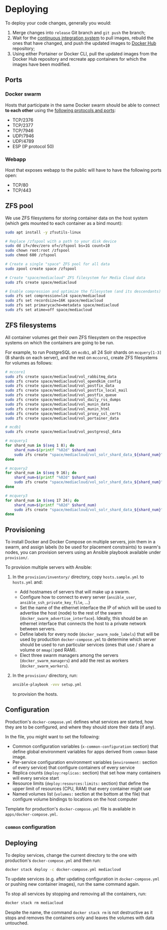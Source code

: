 # Deploying

To deploy your code changes, generally you would:

1. Merge changes into `release` Git branch and `git push` the branch;
2. Wait for the [continuous integration system](https://dev.azure.com/shirshegsm/mediacloud/_build) to pull images, rebuild the ones that have changed, and push the updated images to [Docker Hub](https://hub.docker.com/u/dockermediacloud) repository;
3. Using either Portainer or Docker CLI, pull the updated images from the Docker Hub repository and recreate app containers for which the images have been modified.

## Ports

### Docker swarm

Hosts that participate in the same Docker swarm should be able to connect **to each other** using the [following protocols and ports](https://docs.docker.com/engine/swarm/swarm-tutorial/#open-protocols-and-ports-between-the-hosts):

* TCP/2376
* TCP/2377
* TCP/7946
* UDP/7946
* UDP/4789
* ESP (IP protocol 50)

### Webapp

Host that exposes webapp to the public will have to have the following ports open:

* TCP/80
* TCP/443

## ZFS pool

We use ZFS filesystems for storing container data on the host system (which gets mounted to each container as a bind mount):

```bash
sudo apt install -y zfsutils-linux

# Replace /zfspool with a path to your disk device
sudo dd if=/dev/zero of=/zfspool bs=1G count=10
sudo chown root:root /zfspool
sudo chmod 600 /zfspool

# Create a single "space" ZFS pool for all data
sudo zpool create space /zfspool

# Create "space/mediacloud" ZFS filesystem for Media Cloud data
sudo zfs create space/mediacloud

# Enable compression and optimize the filesystem (and its descendants)
sudo zfs set compression=lz4 space/mediacloud
sudo zfs set recordsize=16K space/mediacloud
sudo zfs set primarycache=metadata space/mediacloud
sudo zfs set atime=off space/mediacloud
```

## ZFS filesystems

All container volumes get their own ZFS filesystem on the respective systems on which the containers are going to be run.

For example, to run PostgreSQL on `mcdb1`, all 24 Solr shards on `mcquery[1-3]` (8 shards on each server), and the rest on `mccore1`, create ZFS filesystems for volumes as follows:

```bash
# mccore1
sudo zfs create space/mediacloud/vol_rabbitmq_data
sudo zfs create space/mediacloud/vol_opendkim_config
sudo zfs create space/mediacloud/vol_postfix_data
sudo zfs create space/mediacloud/vol_postfix_local_mail
sudo zfs create space/mediacloud/vol_postfix_queue
sudo zfs create space/mediacloud/vol_daily_rss_dumps
sudo zfs create space/mediacloud/vol_munin_data
sudo zfs create space/mediacloud/vol_munin_html
sudo zfs create space/mediacloud/vol_proxy_ssl_certs
sudo zfs create space/mediacloud/vol_portainer_data

# mcdb1
sudo zfs create space/mediacloud/vol_postgresql_data

# mcquery1
for shard_num in $(seq 1 8); do
    shard_num=$(printf "%02d" $shard_num)
    sudo zfs create "space/mediacloud/vol_solr_shard_data_${shard_num}"
done

# mcquery2
for shard_num in $(seq 9 16); do
    shard_num=$(printf "%02d" $shard_num)
    sudo zfs create "space/mediacloud/vol_solr_shard_data_${shard_num}"
done

# mcquery3
for shard_num in $(seq 17 24); do
    shard_num=$(printf "%02d" $shard_num)
    sudo zfs create "space/mediacloud/vol_solr_shard_data_${shard_num}"
done
```

## Provisioning

To install Docker and Docker Compose on multiple servers, join them in a swarm, and assign labels (to be used for placement constraints) to swarm's nodes, you can provision servers using an Ansible playbook available under `provision/`.

To provision multiple servers with Ansible:

1. In the `provision/inventory/` directory, copy `hosts.sample.yml` to `hosts.yml` and:
    * Add hostnames of servers that will make up a swarm.
    * Configure how to connect to every server (`ansible_user`, `ansible_ssh_private_key_file`, ...)
    * Set the name of the ethernet interface the IP of which will be used to advertise the host (node) to the rest of the swarm (`docker_swarm_advertise_interface`). Ideally, this should be an ethernet interface that connects the host to a private network between servers.
    * Define labels for every node (`docker_swarm_node_labels`) that will be used by production `docker-compose.yml` to determine which server should be used to run particular services (ones that use / share a volume or `mmap()`ped RAM).
    * Elect three swarm managers among the servers (`docker_swarm_managers`) and add the rest as workers (`docker_swarm_workers`).
2. In the `provision/` directory, run:

    ```bash
    ansible-playbook -vvv setup.yml
    ```

    to provision the hosts.

## Configuration

Production's `docker-compose.yml` defines what services are started, how they are to be configured, and where they should store their data (if any).

In the file, you might want to set the following:

* Common configuration variables (`x-common-configuration` section) that define global environment variables for apps derived from `common` base image.
* Per-service configuration environment variables (`environment:` section of every service) that configure containers of every service
* Replica counts (`deploy:replicas:` section) that set how many containers will every service start
* Resource limits (`deploy:resources:limits:` section) that define the upper limit of resources (CPU, RAM) that every container might use
* Named volumes list (`volumes:` section at the bottom at the file) that configure volume bindings to locations on the host computer

Template for production's `docker-compose.yml` file is available in `apps/docker-compose.yml`.

### `common` configuration



## Deploying

To deploy services, change the current directory to the one with production's `docker-compose.yml` and then run:

```bash
docker stack deploy -c docker-compose.yml mediacloud
```

To update services (e.g. after updating configuration in `docker-compose.yml` or pushing new container images), run the same command again.

To stop all services by stopping and removing all the containers, run:

```bash
docker stack rm mediacloud
```

Despite the name, the command `docker stack rm` is not destructive as it stops and removes the containers only and leaves the volumes with data untouched.


